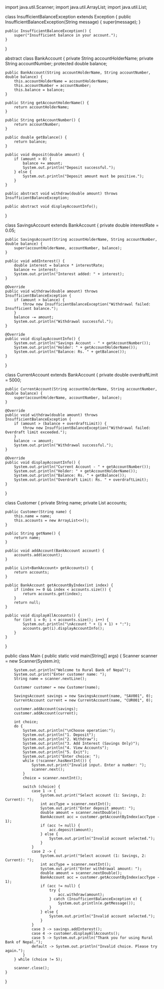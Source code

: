 import java.util.Scanner;
import java.util.ArrayList;
import java.util.List;

class InsufficientBalanceException extends Exception {
    public InsufficientBalanceException(String message) {
        super(message);
    }

    public InsufficientBalanceException() {
        super("Insufficient balance in your account.");
    }
}

abstract class BankAccount {
    private String accountHolderName;
    private String accountNumber;
    protected double balance;

    public BankAccount(String accountHolderName, String accountNumber, double balance) {
        this.accountHolderName = accountHolderName;
        this.accountNumber = accountNumber;
        this.balance = balance;
    }

    public String getAccountHolderName() {
        return accountHolderName;
    }

    public String getAccountNumber() {
        return accountNumber;
    }

    public double getBalance() {
        return balance;
    }

    public void deposit(double amount) {
        if (amount > 0) {
            balance += amount;
            System.out.println("Deposit successful.");
        } else {
            System.out.println("Deposit amount must be positive.");
        }
    }

    public abstract void withdraw(double amount) throws InsufficientBalanceException;

    public abstract void displayAccountInfo();
}

class SavingsAccount extends BankAccount {
    private double interestRate = 0.05;

    public SavingsAccount(String accountHolderName, String accountNumber, double balance) {
        super(accountHolderName, accountNumber, balance);
    }

    public void addInterest() {
        double interest = balance * interestRate;
        balance += interest;
        System.out.println("Interest added: " + interest);
    }

    @Override
    public void withdraw(double amount) throws InsufficientBalanceException {
        if (amount > balance) {
            throw new InsufficientBalanceException("Withdrawal failed: Insufficient balance.");
        }
        balance -= amount;
        System.out.println("Withdrawal successful.");
    }

    @Override
    public void displayAccountInfo() {
        System.out.println("Savings Account - " + getAccountNumber());
        System.out.println("Holder: " + getAccountHolderName());
        System.out.println("Balance: Rs. " + getBalance());
    }
}

class CurrentAccount extends BankAccount {
    private double overdraftLimit = 5000;

    public CurrentAccount(String accountHolderName, String accountNumber, double balance) {
        super(accountHolderName, accountNumber, balance);
    }

    @Override
    public void withdraw(double amount) throws InsufficientBalanceException {
        if (amount > (balance + overdraftLimit)) {
            throw new InsufficientBalanceException("Withdrawal failed: Overdraft limit exceeded.");
        }
        balance -= amount;
        System.out.println("Withdrawal successful.");
    }

    @Override
    public void displayAccountInfo() {
        System.out.println("Current Account - " + getAccountNumber());
        System.out.println("Holder: " + getAccountHolderName());
        System.out.println("Balance: Rs. " + getBalance());
        System.out.println("Overdraft Limit: Rs. " + overdraftLimit);
    }
}

class Customer {
    private String name;
    private List<BankAccount> accounts;

    public Customer(String name) {
        this.name = name;
        this.accounts = new ArrayList<>();
    }

    public String getName() {
        return name;
    }

    public void addAccount(BankAccount account) {
        accounts.add(account);
    }

    public List<BankAccount> getAccounts() {
        return accounts;
    }

    public BankAccount getAccountByIndex(int index) {
        if (index >= 0 && index < accounts.size()) {
            return accounts.get(index);
        }
        return null;
    }

    public void displayAllAccounts() {
        for (int i = 0; i < accounts.size(); i++) {
            System.out.println("\nAccount " + (i + 1) + ":");
            accounts.get(i).displayAccountInfo();
        }
    }
}

public class Main {
    public static void main(String[] args) {
        Scanner scanner = new Scanner(System.in);

        System.out.println("Welcome to Rural Bank of Nepal");
        System.out.print("Enter customer name: ");
        String name = scanner.nextLine();

        Customer customer = new Customer(name);

        SavingsAccount savings = new SavingsAccount(name, "SAV001", 0);
        CurrentAccount current = new CurrentAccount(name, "CUR001", 0);

        customer.addAccount(savings);
        customer.addAccount(current);

        int choice;
        do {
            System.out.println("\nChoose operation:");
            System.out.println("1. Deposit");
            System.out.println("2. Withdraw");
            System.out.println("3. Add Interest (Savings Only)");
            System.out.println("4. View Accounts");
            System.out.println("5. Exit");
            System.out.print("Enter choice: ");
            while (!scanner.hasNextInt()) {
                System.out.print("Invalid input. Enter a number: ");
                scanner.next();
            }
            choice = scanner.nextInt();

            switch (choice) {
                case 1 -> {
                    System.out.print("Select account (1: Savings, 2: Current): ");
                    int accType = scanner.nextInt();
                    System.out.print("Enter deposit amount: ");
                    double amount = scanner.nextDouble();
                    BankAccount acc = customer.getAccountByIndex(accType - 1);
                    if (acc != null) {
                        acc.deposit(amount);
                    } else {
                        System.out.println("Invalid account selected.");
                    }
                }
                case 2 -> {
                    System.out.print("Select account (1: Savings, 2: Current): ");
                    int accType = scanner.nextInt();
                    System.out.print("Enter withdrawal amount: ");
                    double amount = scanner.nextDouble();
                    BankAccount acc = customer.getAccountByIndex(accType - 1);
                    if (acc != null) {
                        try {
                            acc.withdraw(amount);
                        } catch (InsufficientBalanceException e) {
                            System.out.println(e.getMessage());
                        }
                    } else {
                        System.out.println("Invalid account selected.");
                    }
                }
                case 3 -> savings.addInterest();
                case 4 -> customer.displayAllAccounts();
                case 5 -> System.out.println("Thank you for using Rural Bank of Nepal.");
                default -> System.out.println("Invalid choice. Please try again.");
            }
        } while (choice != 5);

        scanner.close();
    }
}

